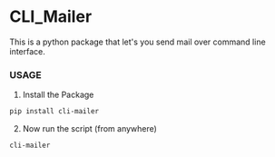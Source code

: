# CLI_Mailer
This is a python package that let's you send mail over command line interface.
### USAGE 
1. Install the Package
```bash
pip install cli-mailer
```
2. Now run the script (from anywhere)
```bash
cli-mailer
```

